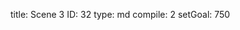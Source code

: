 title:          Scene 3
ID:             32
type:           md
compile:        2
setGoal:        750


